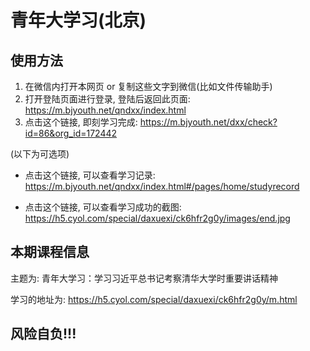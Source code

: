 # 青年大学习(北京)

## 使用方法

1. 在微信内打开本网页 or 复制这些文字到微信(比如文件传输助手)
2. 打开登陆页面进行登录, 登陆后返回此页面: https://m.bjyouth.net/qndxx/index.html
3. 点击这个链接, 即刻学习完成: https://m.bjyouth.net/dxx/check?id=86&org_id=172442

(以下为可选项)

+ 点击这个链接, 可以查看学习记录: https://m.bjyouth.net/qndxx/index.html#/pages/home/studyrecord

+ 点击这个链接, 可以查看学习成功的截图: https://h5.cyol.com/special/daxuexi/ck6hfr2g0y/images/end.jpg

## 本期课程信息

主题为: 青年大学习：学习习近平总书记考察清华大学时重要讲话精神

学习的地址为: https://h5.cyol.com/special/daxuexi/ck6hfr2g0y/m.html

## 风险自负!!!

